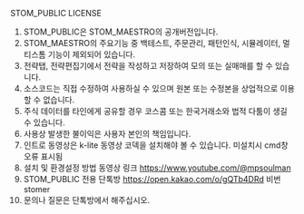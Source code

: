STOM_PUBLIC LICENSE

1. STOM_PUBLIC은 STOM_MAESTRO의 공개버전입니다.
2. STOM_MAESTRO의 주요기능 중 백테스트, 주문관리, 패턴인식, 시뮬레이터, 멀티스톰 기능이 제외되어 있습니다.
3. 전략탭, 전략편집기에서 전략을 작성하고 저장하여 모의 또는 실매매를 할 수 있습니다.
3. 소스코드는 직접 수정하여 사용하실 수 있으며 원본 또는 수정본을 상업적으로 이용할 수 없습니다.
5. 주식 데이터를 타인에게 공유할 경우 코스콤 또는 한국거래소와 법적 다툼이 생길 수 있습니다.
6. 사용상 발생한 불이익은 사용자 본인의 책임입니다.
7. 인트로 동영상은 k-lite 동영상 코덱을 설치해야 볼 수 있습니다. 미설치시 cmd창 오류 표시됨
7. 설치 및 환경설정 방법 동영상 링크 https://www.youtube.com/@mpsoulman
8. STOM_PUBLIC 전용 단톡방 https://open.kakao.com/o/gQTb4DRd 비번 stomer
9. 문의나 질문은 단톡방에서 해주십시오.
